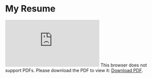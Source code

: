 # My Resume

<object id='resume' width="850" height="1150" data='AlexKlavens_Resume.pdf'></object>

<embed src="http://alexklavens.github.io/AlexKlavens_Resume.pdf">
        This browser does not support PDFs. Please download the PDF to view it: <a href="http://yoursite.com/the.pdf">Download PDF</a>.
</embed>
